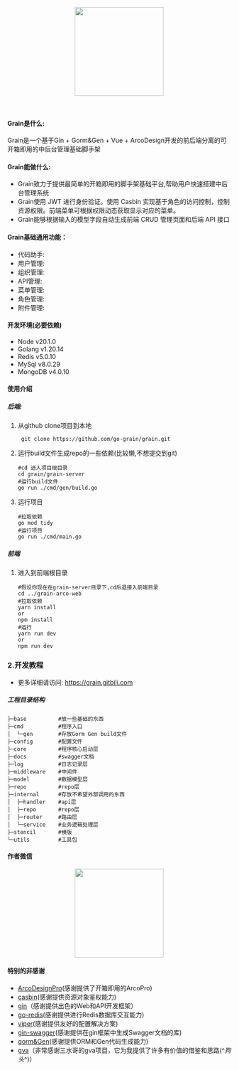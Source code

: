 
<p align="center"><a href="https://grain.gitbili.com/" target="_blank">
<img src="http://grain.gitbili.com/uploads/systemFile/2023/8-26/grain-logo-v2.png" height="200px"></a></p>

<div style="text-align:center">
<img src="https://img.shields.io/badge/Go-v1.20-blue" alt=""/>
<img src="https://img.shields.io/badge/Gin-v1.9.1-lightBlue" alt=""/>
<img src="https://img.shields.io/badge/Gorm-v1.25.2-red" alt=""/>
<img src="https://img.shields.io/badge/Gen-v0.3.23-lightgred" alt=""/>
</div>


#### Grain是什么:
Grain是一个基于Gin + Gorm&Gen + Vue + ArcoDesign开发的前后端分离的可开箱即用的中后台管理基础脚手架

#### Grain能做什么:
- Grain致力于提供最简单的开箱即用的脚手架基础平台,帮助用户快速搭建中后台管理系统
- Grain使用 JWT 进行身份验证。使用 Casbin 实现基于角色的访问控制，控制资源权限。前端菜单可根据权限动态获取显示对应的菜单。
- Grain能够根据输入的模型字段自动生成前端 CRUD 管理页面和后端 API 接口

#### Grain基础通用功能：
- 代码助手:
- 用户管理:
- 组织管理:
- API管理:
- 菜单管理:
- 角色管理:
- 附件管理:

#### 开发环境(必要依赖)
- Node  v20.1.0
- Golang v1.20.14
- Redis v5.0.10
- MySql v8.0.29
- MongoDB v4.0.10

#### 使用介绍
##### 后端:
1. 从github clone项目到本地
   ```shell
    git clone https://github.com/go-grain/grain.git
    ```
2. 运行build文件生成repo的一些依赖(比较懒,不想提交到git)
   ```shell
   #cd 进入项目根目录
   cd grain/grain-server
   #运行build文件
   go run ./cmd/gen/build.go
   ```

3. 运行项目
   ```shell
   #拉取依赖
   go mod tidy 
   #运行项目
   go run ./cmd/main.go 
   ```
##### 前端
1. 进入到前端根目录
   ```shell
   #假设你现在在grain-server目录下,cd后退接入前端目录
   cd ../grain-arco-web
   #拉取依赖
   yarn install
   or
   npm install
   #运行
   yarn run dev
   or
   npm run dev
   ```

### 2.开发教程
- 更多详细请访问: https://grain.gitbili.com

##### 工程目录结构
    ├─base          #放一些基础的东西
    ├─cmd           #程序入口
    │  └─gen        #存放Gorm Gen build文件
    ├─config        #配置文件
    ├─core          #程序核心启动层
    ├─docs          #swagger文档
    ├─log           #日志记录层
    ├─middleware    #中间件
    ├─model         #数据模型层
    ├─repo          #repo层
    ├─internal      #存放不希望外部调用的东西
    │  ├─handler    #api层
    │  ├─repo       #repo层
    │  ├─router     #路由层
    │  └─service    #业务逻辑处理层
    ├─stencil       #模版
    └─utils         #工具包

#### 作者微信
<div style="text-align:center">
<img src="http://grain.gitbili.com/uploads/systemFile/2023/7-22/wx.png" width=200" height="200" />
</div>

#### 特别的非感谢
- [ArcoDesignPro](https://arco.design/)(感谢提供了开箱即用的ArcoPro)
- [casbin](https://github.com/casbin/casbin)(感谢提供资源对象鉴权能力)
- [gin](https://github.com/gin-gonic/gin)（感谢提供出色的Web和API开发框架）
- [go-redis](https://github.com/redis/go-redis)(感谢提供进行Redis数据库交互能力)
- [viper](https://github.com/spf13/viper)(感谢提供友好的配置解决方案)
- [gin-swagger](https://github.com/swaggo/gin-swagger)(感谢提供在gin框架中生成Swagger文档的库)
- [gorm&Gen](https://gorm.io)(感谢提供ORM和Gen代码生成能力)
- [gva](https://www.gin-vue-admin.com/)（非常感谢三水哥的gva项目，它为我提供了许多有价值的借鉴和思路(^*狗头*^)）